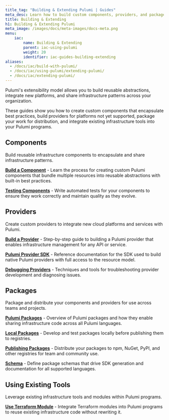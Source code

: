 ```yaml
---
title_tag: "Building & Extending Pulumi | Guides"
meta_desc: Learn how to build custom components, providers, and packages to extend Pulumi's capabilities.
title: Building & Extending
h1: Building & Extending Pulumi
meta_image: /images/docs/meta-images/docs-meta.png
menu:
    iac:
        name: Building & Extending
        parent: iac-using-pulumi
        weight: 20
        identifier: iac-guides-building-extending
aliases:
  - /docs/iac/build-with-pulumi/
  - /docs/iac/using-pulumi/extending-pulumi/
  - /docs/iac/extending-pulumi/
---
```


Pulumi's extensibility model allows you to build reusable abstractions, integrate new platforms, and share infrastructure patterns across your organization.

These guides show you how to create custom components that encapsulate best practices, build providers for platforms not yet supported, package your work for distribution, and integrate existing infrastructure tools into your Pulumi programs.

## Components

Build reusable infrastructure components to encapsulate and share infrastructure patterns.

**[Build a Component](/docs/iac/guides/building-extending/components/build-a-component/)** - Learn the process for creating custom Pulumi components that bundle multiple resources into reusable abstractions with built-in best practices.

**[Testing Components](/docs/iac/guides/building-extending/components/testing-components/)** - Write automated tests for your components to ensure they work correctly and maintain quality as they evolve.

## Providers

Create custom providers to integrate new cloud platforms and services with Pulumi.

**[Build a Provider](/docs/iac/guides/building-extending/providers/build-a-provider/)** - Step-by-step guide to building a Pulumi provider that enables infrastructure management for any API or service.

**[Pulumi Provider SDK](/docs/iac/guides/building-extending/providers/pulumi-provider-sdk/)** - Reference documentation for the SDK used to build native Pulumi providers with full access to the resource model.

**[Debugging Providers](/docs/iac/guides/building-extending/providers/debugging-providers/)** - Techniques and tools for troubleshooting provider development and diagnosing issues.

## Packages

Package and distribute your components and providers for use across teams and projects.

**[Pulumi Packages](/docs/iac/guides/building-extending/packages/packages/)** - Overview of Pulumi packages and how they enable sharing infrastructure code across all Pulumi languages.

**[Local Packages](/docs/iac/guides/building-extending/packages/local-packages/)** - Develop and test packages locally before publishing them to registries.

**[Publishing Packages](/docs/iac/guides/building-extending/packages/publishing-packages/)** - Distribute your packages to npm, NuGet, PyPI, and other registries for team and community use.

**[Schema](/docs/iac/guides/building-extending/packages/schema/)** - Define package schemas that drive SDK generation and documentation for all supported languages.

## Using Existing Tools

Leverage existing infrastructure tools and modules within Pulumi programs.

**[Use Terraform Module](/docs/iac/guides/building-extending/using-existing-tools/use-terraform-module/)** - Integrate Terraform modules into Pulumi programs to reuse existing infrastructure code without rewriting it.
